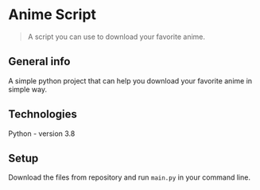 # Anime Script
>A script you can use to download your favorite anime.
## General info
A simple python project that can help you download your favorite anime in simple way.
## Technologies
Python - version 3.8
## Setup
Download the files from repository and run `main.py` in your command line.
